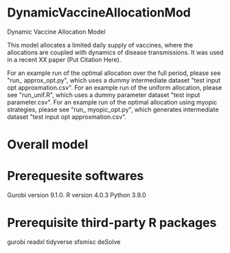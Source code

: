 # DynamicVaccineAllocationMod
Dynamic Vaccine Allocation Model

This model allocates a limited daily supply of vaccines, where the allocations are coupled with dynamics of disease transmissions. It was used in a recent XX paper (Put Citation Here).

For an example run of the optimal allocation over the full period, please see "run_ approx_opt.py", which uses a dummy intermediate dataset "test input opt approxmation.csv". For an example run of the uniform allocation, please see "run_unif.R", which uses a dummy parameter dataset "test input parameter.csv". For an example run of the optimal allocation using myopic strategies, please see "run_ myopic_opt.py", which generates intermediate dataset "test input opt approxmation.csv".

# Overall model


# Prerequesite softwares 
Gurobi version 9.1.0.
R version 4.0.3
Python 3.9.0
# Prerequisite third-party R packages
gurobi
readxl
tidyverse
sfsmisc
deSolve
